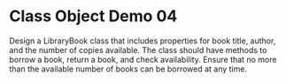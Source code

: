 # Class Object Demo 04

Design a LibraryBook class that includes properties for book title, author, and the number of copies available. The class should have methods to borrow a book, return a book, and check availability. Ensure that no more than the available number of books can be borrowed at any time.
